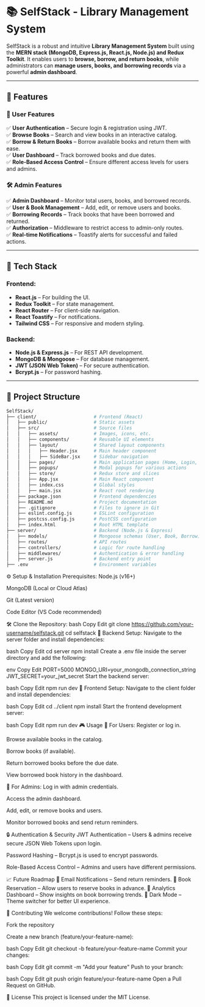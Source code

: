 # 📚 SelfStack - Library Management System

SelfStack is a robust and intuitive **Library Management System** built using the **MERN stack (MongoDB, Express.js, React.js, Node.js) and Redux Toolkit**. It enables users to **browse, borrow, and return books**, while administrators can **manage users, books, and borrowing records** via a powerful **admin dashboard**.

---

## 🚀 Features

### 👥 User Features
✅ **User Authentication** – Secure login & registration using JWT.  
✅ **Browse Books** – Search and view books in an interactive catalog.  
✅ **Borrow & Return Books** – Borrow available books and return them with ease.  
✅ **User Dashboard** – Track borrowed books and due dates.  
✅ **Role-Based Access Control** – Ensure different access levels for users and admins.  

### 🛠️ Admin Features
✅ **Admin Dashboard** – Monitor total users, books, and borrowed records.  
✅ **User & Book Management** – Add, edit, or remove users and books.  
✅ **Borrowing Records** – Track books that have been borrowed and returned.  
✅ **Authorization** – Middleware to restrict access to admin-only routes.  
✅ **Real-time Notifications** – Toastify alerts for successful and failed actions.  

---

## 🧱 Tech Stack

### Frontend:
- **React.js** – For building the UI.
- **Redux Toolkit** – For state management.
- **React Router** – For client-side navigation.
- **React Toastify** – For notifications.
- **Tailwind CSS** – For responsive and modern styling.

### Backend:
- **Node.js & Express.js** – For REST API development.
- **MongoDB & Mongoose** – For database management.
- **JWT (JSON Web Token)** – For secure authentication.
- **Bcrypt.js** – For password hashing.

---

## 📁 Project Structure

```bash
SelfStack/
├── client/                     # Frontend (React)
│   ├── public/                 # Static assets
│   ├── src/                    # Source files
│   │   ├── assets/             # Images, icons, etc.
│   │   ├── components/         # Reusable UI elements
│   │   ├── layout/             # Shared layout components
│   │   │   ├── Header.jsx      # Main header component
│   │   │   ├── SideBar.jsx     # Sidebar navigation
│   │   ├── pages/              # Main application pages (Home, Login, Dashboard, etc.)
│   │   ├── popups/             # Modal popups for various actions
│   │   ├── store/              # Redux store and slices
│   │   ├── App.jsx             # Main React component
│   │   ├── index.css           # Global styles
│   │   ├── main.jsx            # React root rendering
│   ├── package.json            # Frontend dependencies
│   ├── README.md               # Project documentation
│   ├── .gitignore              # Files to ignore in Git
│   ├── eslint.config.js        # ESLint configuration
│   ├── postcss.config.js       # PostCSS configuration
│   ├── index.html              # Root HTML template
├── server/                     # Backend (Node.js & Express)
│   ├── models/                 # Mongoose schemas (User, Book, Borrow)
│   ├── routes/                 # API routes
│   ├── controllers/            # Logic for route handling
│   ├── middlewares/            # Authentication & error handling
│   ├── server.js               # Backend entry point
├── .env                        # Environment variables
```

⚙️ Setup & Installation
Prerequisites:
Node.js (v16+)

MongoDB (Local or Cloud Atlas)

Git (Latest version)

Code Editor (VS Code recommended)

🛠 Clone the Repository:
bash
Copy
Edit
git clone https://github.com/your-username/selfstack.git
cd selfstack
🔧 Backend Setup:
Navigate to the server folder and install dependencies:

bash
Copy
Edit
cd server
npm install
Create a .env file inside the server directory and add the following:

env
Copy
Edit
PORT=5000
MONGO_URI=your_mongodb_connection_string
JWT_SECRET=your_jwt_secret
Start the backend server:

bash
Copy
Edit
npm run dev
🎨 Frontend Setup:
Navigate to the client folder and install dependencies:

bash
Copy
Edit
cd ../client
npm install
Start the frontend development server:

bash
Copy
Edit
npm run dev
🎮 Usage
🔹 For Users:
Register or log in.

Browse available books in the catalog.

Borrow books (if available).

Return borrowed books before the due date.

View borrowed book history in the dashboard.

🔹 For Admins:
Log in with admin credentials.

Access the admin dashboard.

Add, edit, or remove books and users.

Monitor borrowed books and send return reminders.

🔒 Authentication & Security
JWT Authentication – Users & admins receive secure JSON Web Tokens upon login.

Password Hashing – Bcrypt.js is used to encrypt passwords.

Role-Based Access Control – Admins and users have different permissions.

📈 Future Roadmap
🔹 Email Notifications – Send return reminders.
🔹 Book Reservation – Allow users to reserve books in advance.
🔹 Analytics Dashboard – Show insights on book borrowing trends.
🔹 Dark Mode – Theme switcher for better UI experience.

🤝 Contributing
We welcome contributions! Follow these steps:

Fork the repository

Create a new branch (feature/your-feature-name):

bash
Copy
Edit
git checkout -b feature/your-feature-name
Commit your changes:

bash
Copy
Edit
git commit -m "Add your feature"
Push to your branch:

bash
Copy
Edit
git push origin feature/your-feature-name
Open a Pull Request on GitHub.

📄 License
This project is licensed under the MIT License.

